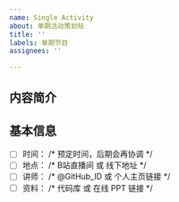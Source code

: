 ```yaml
---
name: Single Activity
about: 单期活动策划帖
title: ''
labels: 单期节目
assignees: ''

---
```


## 内容简介


## 基本信息
- [ ] 时间：    /* 预定时间，后期会再协调 */
- [ ] 地点：    /* B站直播间 或 线下地址 */
- [ ] 讲师：    /* @GitHub_ID 或 个人主页链接 */
- [ ] 资料：    /* 代码库 或 在线 PPT 链接 */
